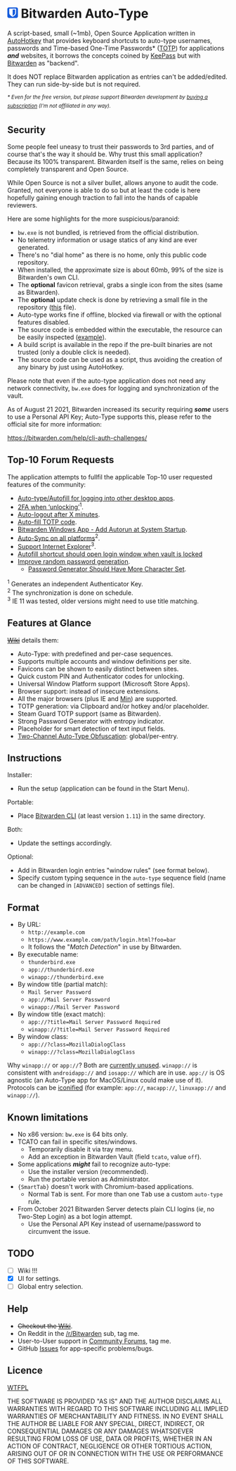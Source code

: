 # ![icon](assets/icon.png) Bitwarden Auto-Type

A script-based, small (~1mb), Open Source Application written in [AutoHotkey][01] that provides keyboard shortcuts to auto-type usernames, passwords and Time-based One-Time Passwords\* ([TOTP][02]) for applications ***and*** websites, it borrows the concepts coined by [KeePass][03] but with [Bitwarden][04] as "backend".

It does NOT replace Bitwarden application as entries can't be added/edited. They can run side-by-side but is not required.

<sup>*\* Even for the free version, but please support Bitwarden development by [buying a subscription][05] (I'm not affiliated in any way).*</sup>

## Security

Some people feel uneasy to trust their passwords to 3rd parties, and of course that's the way it should be. Why trust this small application? Because its 100% transparent. Bitwarden itself is the same, relies on being completely transparent and Open Source.

While Open Source is not a silver bullet, allows anyone to audit the code. Granted, not everyone is able to do so but at least the code is here hopefully gaining enough traction to fall into the hands of capable reviewers.

Here are some highlights for the more suspicious/paranoid:

- `bw.exe` is not bundled, is retrieved from the official distribution.
- No telemetry information or usage statics of any kind are ever generated.
- There's no "dial home" as there is no home, only this public code repository.
- When installed, the approximate size is about 60mb, 99% of the size is Bitwarden's own CLI.
- The **optional** favicon retrieval, grabs a single icon from the sites (same as Bitwarden).
- The **optional** update check is done by retrieving a small file in the repository ([this][06] file).
- Auto-type works fine if offline, blocked via firewall or with the optional features disabled.
- The source code is embedded within the executable, the resource can be easily inspected ([example][07]).
- A build script is available in the repo if the pre-built binaries are not trusted (only a double click is needed).
- The source code can be used as a script, thus avoiding the creation of any binary by just using AutoHotkey.

Please note that even if the auto-type application does not need any network connectivity, `bw.exe` does for logging and synchronization of the vault.

As of August 21 2021, Bitwarden increased its security requiring ***some*** users to use a Personal API Key; Auto-Type supports this, please refer to the official site for more information:

<https://bitwarden.com/help/cli-auth-challenges/>

## Top-10 Forum Requests

The application attempts to fullfil the applicable Top-10 user requested features of the community:

- [Auto-type/Autofill for logging into other desktop apps][req01].
- [2FA when ‘unlocking’][req02]<sup>1</sup>.
- [Auto-logout after X minutes][req03].
- [Auto-fill TOTP code][req04].
- [Bitwarden Windows App - Add Autorun at System Startup][req05].
- [Auto-Sync on all platforms][req07]<sup>2</sup>.
- [Support Internet Explorer][req07]<sup>3</sup>.
- [Autofill shortcut should open login window when vault is locked][req08]
- [Improve random password generation][req09].
  - [Password Generator Should Have More Character Set][req10].

<sup>1</sup> Generates an independent Authenticator Key.\
<sup>2</sup> The synchronization is done on schedule.\
<sup>3</sup> IE 11 was tested, older versions might need to use title matching.

## Features at Glance

~~[Wiki][08]~~ details them:

- Auto-Type: with predefined and per-case sequences.
- Supports multiple accounts and window definitions per site.
- Favicons can be shown to easily distinct between sites.
- Quick custom PIN and Authenticator codes for unlocking.
- Universal Window Platform support (Microsoft Store Apps).
- Browser support: instead of insecure extensions.
- All the major browsers (plus IE and [Min][09]) are supported.
- TOTP generation: via Clipboard and/or hotkey and/or placeholder.
- Steam Guard TOTP support (same as Bitwarden).
- Strong Password Generator with entropy indicator.
- Placeholder for smart detection of text input fields.
- [Two-Channel Auto-Type Obfuscation][10]: global/per-entry.

## Instructions

Installer:

- Run the setup (application can be found in the Start Menu).

Portable:

- Place [Bitwarden CLI][11] (at least version `1.11`) in the same directory.

Both:

- Update the settings accordingly.

Optional:

- Add in Bitwarden login entries "window rules" (see format below).
- Specify custom typing sequence in the `auto-type` sequence field (name can be changed in `[ADVANCED]` section of settings file).

## Format

- By URL:
  - `http://example.com`
  - `https://www.example.com/path/login.html?foo=bar`
  - It follows the "*Match Detection*" in use by Bitwarden.
- By executable name:
  - `thunderbird.exe`
  - `app://thunderbird.exe`
  - `winapp://thunderbird.exe`
- By window title (partial match):
  - `Mail Server Password`
  - `app://Mail Server Password`
  - `winapp://Mail Server Password`
- By window title (exact match):
  - `app://?title=Mail Server Password Required`
  - `winapp://?title=Mail Server Password Required`
- By window class:
  - `app://?class=MozillaDialogClass`
  - `winapp://?class=MozillaDialogClass`

Why `winapp://` or `app://`? Both are [currently unused][12]. `winapp://` is consistent with `androidapp://` and `iosapp://` which are in use. `app://` is OS agnostic (an Auto-Type app for MacOS/Linux could make use of it). Protocols can be [iconified][13] (for example: `app://`, `macapp://`, `linuxapp://` and `winapp://`).

## Known limitations

- No x86 version: `bw.exe` is 64 bits only.
- TCATO can fail in specific sites/windows.
  - Temporarily disable it via tray menu.
  - Add an exception in Bitwarden Vault (field `tcato`, value `off`).
- Some applications ***might*** fail to recognize auto-type:
  - Use the installer version (recommended).
  - Run the portable version as Administrator.
- `{SmartTab}` doesn't work with Chromium-based applications.
  - Normal <kbd>Tab</kbd> is sent. For more than one <kbd>Tab</kbd> use a custom `auto-type` rule.
- From October 2021 Bitwarden Server detects plain CLI logins (*ie*, no Two-Step Login) as a bot login attempt.
  - Use the Personal API Key instead of username/password to circumvent the issue.

## TODO

- [ ] Wiki !!!
- [x] UI for settings.
- [ ] Global entry selection.

## Help

- ~~Checkout the [Wiki][08]~~.
- On Reddit in the [/r/Bitwarden][14] sub, tag me.
- User-to-User support in [Community Forums][15], tag me.
- GitHub [Issues][16] for app-specific problems/bugs.

## Licence

[WTFPL][17]

THE SOFTWARE IS PROVIDED "AS IS" AND THE AUTHOR DISCLAIMS ALL WARRANTIES WITH REGARD TO THIS SOFTWARE INCLUDING ALL IMPLIED WARRANTIES OF MERCHANTABILITY AND FITNESS. IN NO EVENT SHALL THE AUTHOR BE LIABLE FOR ANY SPECIAL, DIRECT, INDIRECT, OR CONSEQUENTIAL DAMAGES OR ANY DAMAGES WHATSOEVER RESULTING FROM LOSS OF USE, DATA OR PROFITS, WHETHER IN AN ACTION OF CONTRACT, NEGLIGENCE OR OTHER TORTIOUS ACTION, ARISING OUT OF OR IN CONNECTION WITH THE USE OR PERFORMANCE OF THIS SOFTWARE.

[01]: https://autohotkey.com/ "AutoHotkey"
[02]: https://en.wikipedia.org/wiki/Time-based_One-time_Password_algorithm "TOTP: Time-based One-Time Password"
[03]: https://keepass.info/help/base/autotype.html "KeePass Auto-Type"
[04]: https://bitwarden.com "Bitwarden"
[05]: https://bitwarden.com/pricing/ "Bitwarden Plans and Pricing"
[06]: /version
[07]: /assets/reshack.png "Resource Hacker with bt-at.exe loaded"
[08]: https://github.com/anonymous1184/bitwarden-autotype/wiki "Wiki not written yet"
[09]: https://minbrowser.org/ "Min: A fast, minimal browser that protects your privacy"
[10]: https://keepass.info/help/v2/autotype_obfuscation.html "TCATO: Two-Channel Auto-Type Obfuscation"
[11]: https://github.com/bitwarden/cli "Bitwarden CLI"
[12]: https://github.com/bitwarden/jslib/blob/master/common/src/models/view/loginUriView.ts#L9 "loginUriView.ts:9"
[13]: https://github.com/bitwarden/jslib/blob/master/angular/src/components/icon.component.ts#L74 "icon.component.ts:74"
[14]: https://www.reddit.com/r/Bitwarden/ "Bitwarden Subreddit"
[15]: https://community.bitwarden.com/c/support/6 "Community Forums: User-to-User Support"
[16]: https://github.com/anonymous1184/bitwarden-autotype/issues "Issues"
[17]: http://www.wtfpl.net/about/ "Do What The Fuck You Want To Public License"

[req01]: https://community.bitwarden.com/t/158
[req02]: https://community.bitwarden.com/t/353
[req03]: https://community.bitwarden.com/t/30
[req04]: https://community.bitwarden.com/t/326
[req05]: https://community.bitwarden.com/t/948
[req06]: https://community.bitwarden.com/t/355
[req07]: https://community.bitwarden.com/t/4431
[req08]: https://community.bitwarden.com/t/1494
[req09]: https://community.bitwarden.com/t/4091
[req10]: https://community.bitwarden.com/t/82
